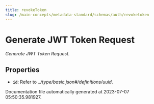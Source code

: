 ```yaml
---
title: revokeToken
slug: /main-concepts/metadata-standard/schemas/auth/revoketoken
---
```


# Generate JWT Token Request

*Generate JWT Token Request.*

## Properties

- **`id`**: Refer to *../type/basic.json#/definitions/uuid*.


Documentation file automatically generated at 2023-07-07 05:50:35.981927.
